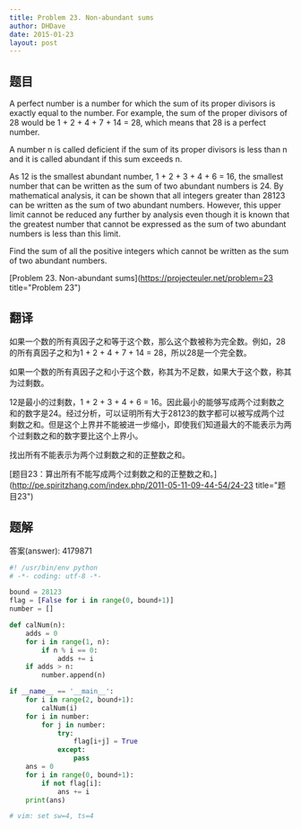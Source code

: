 ```yaml
---
title: Problem 23. Non-abundant sums
author: DHDave
date: 2015-01-23
layout: post
---
```


## 题目

A perfect number is a number for which the sum of its proper divisors is exactly equal to the number. For example, the sum of the proper divisors of 28 would be 1 + 2 + 4 + 7 + 14 = 28, which means that 28 is a perfect number.

A number n is called deficient if the sum of its proper divisors is less than n and it is called abundant if this sum exceeds n.
<!--more-->
As 12 is the smallest abundant number, 1 + 2 + 3 + 4 + 6 = 16, the smallest number that can be written as the sum of two abundant numbers is 24. By mathematical analysis, it can be shown that all integers greater than 28123 can be written as the sum of two abundant numbers. However, this upper limit cannot be reduced any further by analysis even though it is known that the greatest number that cannot be expressed as the sum of two abundant numbers is less than this limit.

Find the sum of all the positive integers which cannot be written as the sum of two abundant numbers.

[Problem 23. Non-abundant sums](https://projecteuler.net/problem=23 title="Problem 23")

## 翻译

如果一个数的所有真因子之和等于这个数，那么这个数被称为完全数。例如，28的所有真因子之和为1 + 2 + 4 + 7 + 14 = 28，所以28是一个完全数。

如果一个数的所有真因子之和小于这个数，称其为不足数，如果大于这个数，称其为过剩数。

12是最小的过剩数，1 + 2 + 3 + 4 + 6 = 16。因此最小的能够写成两个过剩数之和的数字是24。经过分析，可以证明所有大于28123的数字都可以被写成两个过剩数之和。但是这个上界并不能被进一步缩小，即使我们知道最大的不能表示为两个过剩数之和的数字要比这个上界小。

找出所有不能表示为两个过剩数之和的正整数之和。

[题目23：算出所有不能写成两个过剩数之和的正整数之和。](http://pe.spiritzhang.com/index.php/2011-05-11-09-44-54/24-23 title="题目23")

## 题解

答案(answer): 4179871

```python
#! /usr/bin/env python
# -*- coding: utf-8 -*-

bound = 28123
flag = [False for i in range(0, bound+1)]
number = []

def calNum(n):
    adds = 0
    for i in range(1, n):
        if n % i == 0:
            adds += i
    if adds > n:
        number.append(n)

if __name__ == '__main__':
    for i in range(2, bound+1):
        calNum(i)
    for i in number:
        for j in number:
            try:
                flag[i+j] = True
            except:
                pass
    ans = 0
    for i in range(0, bound+1):
        if not flag[i]:
            ans += i
    print(ans)

# vim: set sw=4, ts=4
```
